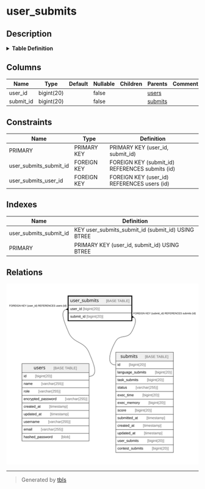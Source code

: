 # user_submits

## Description

<details>
<summary><strong>Table Definition</strong></summary>

```sql
CREATE TABLE `user_submits` (
  `user_id` bigint(20) NOT NULL,
  `submit_id` bigint(20) NOT NULL,
  PRIMARY KEY (`user_id`,`submit_id`),
  KEY `user_submits_submit_id` (`submit_id`),
  CONSTRAINT `user_submits_submit_id` FOREIGN KEY (`submit_id`) REFERENCES `submits` (`id`) ON DELETE CASCADE,
  CONSTRAINT `user_submits_user_id` FOREIGN KEY (`user_id`) REFERENCES `users` (`id`) ON DELETE CASCADE
) ENGINE=InnoDB DEFAULT CHARSET=utf8mb4 COLLATE=utf8mb4_bin
```

</details>

## Columns

| Name | Type | Default | Nullable | Children | Parents | Comment |
| ---- | ---- | ------- | -------- | -------- | ------- | ------- |
| user_id | bigint(20) |  | false |  | [users](users.md) |  |
| submit_id | bigint(20) |  | false |  | [submits](submits.md) |  |

## Constraints

| Name | Type | Definition |
| ---- | ---- | ---------- |
| PRIMARY | PRIMARY KEY | PRIMARY KEY (user_id, submit_id) |
| user_submits_submit_id | FOREIGN KEY | FOREIGN KEY (submit_id) REFERENCES submits (id) |
| user_submits_user_id | FOREIGN KEY | FOREIGN KEY (user_id) REFERENCES users (id) |

## Indexes

| Name | Definition |
| ---- | ---------- |
| user_submits_submit_id | KEY user_submits_submit_id (submit_id) USING BTREE |
| PRIMARY | PRIMARY KEY (user_id, submit_id) USING BTREE |

## Relations

![er](user_submits.svg)

---

> Generated by [tbls](https://github.com/k1LoW/tbls)
